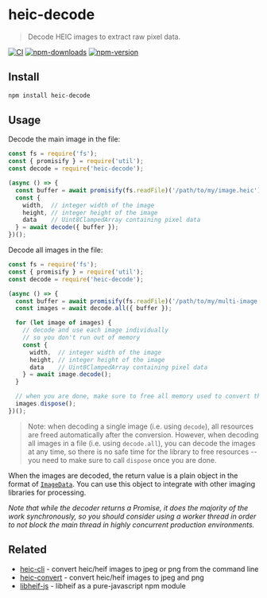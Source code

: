 # heic-decode

> Decode HEIC images to extract raw pixel data.

[![CI][ci.svg]][ci.link]
[![npm-downloads][npm-downloads.svg]][npm.link]
[![npm-version][npm-version.svg]][npm.link]

[ci.svg]: https://github.com/catdad-experiments/heic-decode/actions/workflows/ci.yml/badge.svg
[ci.link]: https://github.com/catdad-experiments/heic-decode/actions/workflows/ci.yml
[npm-downloads.svg]: https://img.shields.io/npm/dm/heic-decode.svg
[npm.link]: https://www.npmjs.com/package/heic-decode
[npm-version.svg]: https://img.shields.io/npm/v/heic-decode.svg

## Install

```bash
npm install heic-decode
```

## Usage

Decode the main image in the file:

```javascript
const fs = require('fs');
const { promisify } = require('util');
const decode = require('heic-decode');

(async () => {
  const buffer = await promisify(fs.readFile)('/path/to/my/image.heic');
  const {
    width,  // integer width of the image
    height, // integer height of the image
    data    // Uint8ClampedArray containing pixel data
  } = await decode({ buffer });
})();
```

Decode all images in the file:

```javascript
const fs = require('fs');
const { promisify } = require('util');
const decode = require('heic-decode');

(async () => {
  const buffer = await promisify(fs.readFile)('/path/to/my/multi-image.heic');
  const images = await decode.all({ buffer });

  for (let image of images) {
    // decode and use each image individually
    // so you don't run out of memory
    const {
      width,  // integer width of the image
      height, // integer height of the image
      data    // Uint8ClampedArray containing pixel data
    } = await image.decode();
  }

  // when you are done, make sure to free all memory used to convert the images
  images.dispose();
})();
```

> Note: when decoding a single image (i.e. using `decode`), all resources are freed automatically after the conversion. However, when decoding all images in a file (i.e. using `decode.all`), you can decode the images at any time, so there is no safe time for the library to free resources -- you need to make sure to call `dispose` once you are done.

When the images are decoded, the return value is a plain object in the format of [`ImageData`](https://developer.mozilla.org/en-US/docs/Web/API/ImageData). You can use this object to integrate with other imaging libraries for processing.

_Note that while the decoder returns a Promise, it does the majority of the work synchronously, so you should consider using a worker thread in order to not block the main thread in highly concurrent production environments._

## Related

* [heic-cli](https://github.com/catdad-experiments/heic-cli) - convert heic/heif images to jpeg or png from the command line
* [heic-convert](https://github.com/catdad-experiments/heic-convert) - convert heic/heif images to jpeg and png
* [libheif-js](https://github.com/catdad-experiments/libheif-js) - libheif as a pure-javascript npm module
